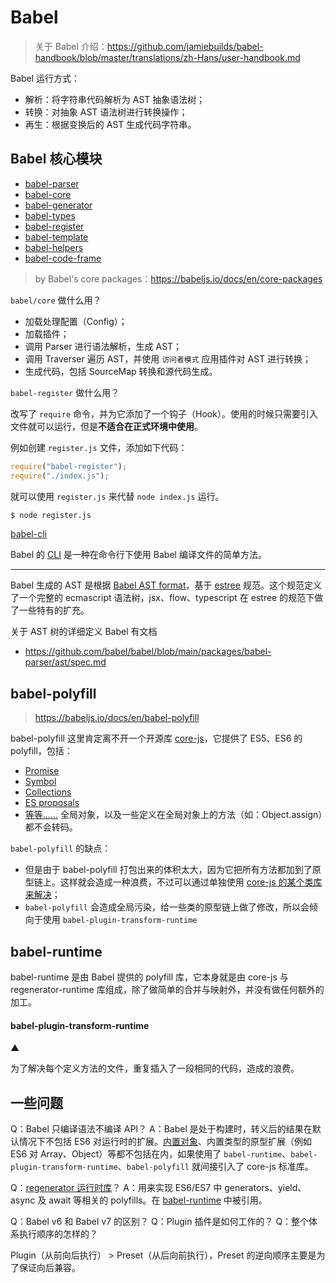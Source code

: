 # Babel

> 关于 Babel 介绍：https://github.com/jamiebuilds/babel-handbook/blob/master/translations/zh-Hans/user-handbook.md

Babel 运行方式：

- 解析：将字符串代码解析为 AST 抽象语法树；
- 转换：对抽象 AST 语法树进行转换操作；
- 再生：根据变换后的 AST 生成代码字符串。

## Babel 核心模块

- [babel-parser](https://github.com/babel/babel/tree/main/packages/babel-parser)
- [babel-core](https://github.com/babel/babel/blob/main/packages/babel-core)
- [babel-generator](https://github.com/babel/babel/tree/main/packages/babel-generator)
- [babel-types](https://github.com/babel/babel/tree/main/packages/babel-types)
- [babel-register](https://github.com/babel/babel/tree/main/packages/babel-register)
- [babel-template](https://github.com/babel/babel/tree/main/packages/babel-template)
- [babel-helpers](https://github.com/babel/babel/tree/main/packages/babel-helpers)
- [babel-code-frame](https://github.com/babel/babel/tree/main/packages/babel-code-frame)

> by Babel's core packages：https://babeljs.io/docs/en/core-packages

`babel/core` 做什么用？

- 加载处理配置（Config）；
- 加载插件；
- 调用 Parser 进行语法解析，生成 AST；
- 调用 Traverser 遍历 AST，并使用 `访问者模式` 应用插件对 AST 进行转换；
- 生成代码，包括 SourceMap 转换和源代码生成。

`babel-register` 做什么用？

改写了 `require` 命令，并为它添加了一个钩子（Hook）。使用的时候只需要引入文件就可以运行，但是**不适合在正式环境中使用**。

例如创建 `register.js` 文件，添加如下代码：

```js
require("babel-register");
require("./index.js");
```

就可以使用 `register.js` 来代替 `node index.js` 运行。

```bash
$ node register.js
```

[babel-cli](https://github.com/babel/babel/tree/main/packages/babel-cli)

Babel 的 [CLI](https://github.com/jamiebuilds/babel-handbook/blob/master/translations/zh-Hans/user-handbook.md#babel-cli) 是一种在命令行下使用 Babel 编译文件的简单方法。

---

Babel 生成的 AST 是根据 [Babel AST format](https://github.com/babel/babel/blob/main/packages/babel-parser/ast/spec.md)，基于 [estree](https://github.com/estree/estree) 规范。这个规范定义了一个完整的 ecmascript 语法树，jsx、flow、typescript 在 estree 的规范下做了一些特有的扩充。

关于 AST 树的详细定义 Babel 有文档

- https://github.com/babel/babel/blob/main/packages/babel-parser/ast/spec.md

## babel-polyfill

> https://babeljs.io/docs/en/babel-polyfill

babel-polyfill 这里肯定离不开一个开源库 [core-js](https://github.com/zloirock/core-js)，它提供了 ES5、ES6 的 polyfill，包括：

- [Promise](https://github.com/zloirock/core-js#ecmascript-promise)
- [Symbol](https://github.com/zloirock/core-js#ecmascript-symbol)
- [Collections](https://github.com/zloirock/core-js#ecmascript-collections)
- [ES proposals](https://github.com/zloirock/core-js#ecmascript-proposals)
- [等等......](https://github.com/zloirock/core-js#index) 全局对象，以及一些定义在全局对象上的方法（如：Object.assign）都不会转码。

`babel-polyfill` 的缺点：

- 但是由于 babel-polyfill 打包出来的体积太大，因为它把所有方法都加到了原型链上。这样就会造成一种浪费，不过可以通过单独使用 [core-js 的某个类库来解决](https://github.com/zloirock/core-js/blob/master/docs/zh_CN/2019-03-19-core-js-3-babel-and-a-look-into-the-future.md#%E5%8C%85%E5%85%A5%E5%8F%A3%E5%92%8C%E6%A8%A1%E5%9D%97%E5%90%8D%E5%AD%97)；
- `babel-polyfill` 会造成全局污染，给一些类的原型链上做了修改，所以会倾向于使用 `babel-plugin-transform-runtime`

## babel-runtime

babel-runtime 是由 Babel 提供的 polyfill 库，它本身就是由 core-js 与 regenerator-runtime 库组成，除了做简单的合并与映射外，并没有做任何额外的加工。

#### babel-plugin-transform-runtime

▲

为了解决每个定义方法的文件，重复插入了一段相同的代码，造成的浪费。

## 一些问题

Q：Babel 只编译语法不编译 API？
A：Babel 是处于构建时，转义后的结果在默认情况下不包括 ES6 对运行时的扩展。[内置对象](https://developer.mozilla.org/zh-CN/docs/Web/JavaScript/Reference/Global_Objects)、内置类型的原型扩展（例如 ES6 对 Array、Object）等都不包括在内，如果使用了 `babel-runtime`、`babel-plugin-transform-runtime`、`babel-polyfill` 就间接引入了 core-js 标准库。

Q：[regenerator 运行时库](https://github.com/facebook/regenerator/tree/master/packages/regenerator-runtime)？
A：用来实现 ES6/ES7 中 generators、yield、async 及 await 等相关的 polyfills。在 [babel-runtime](https://github.com/babel/babel/blob/main/packages/babel-runtime-corejs3/regenerator/index.js) 中被引用。

Q：Babel v6 和 Babel v7 的区别？
Q：Plugin 插件是如何工作的？
Q：整个体系执行顺序的怎样的？

Plugin（从前向后执行） > Preset（从后向前执行），Preset 的逆向顺序主要是为了保证向后兼容。
